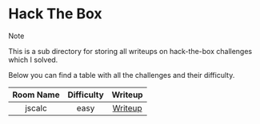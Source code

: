 # Hack The Box

> [!NOTE]
> This is a sub directory for storing all writeups on hack-the-box challenges which I solved.
>
> Below you can find a table with all the challenges and their difficulty.
>
> | Room Name | Difficulty | Writeup |
> | :-------: | :--------: | :-----: |
> | jscalc | easy | [Writeup](https://github.com/Aryt3/writeups/tree/main/hackthebox/2023/jscalc) |